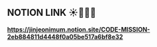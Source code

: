## NOTION LINK ☀️🐶🔥🌙

**https://jinjeonimum.notion.site/CODE-MISSION-2eb884811d4448f0a05be517a6bf8e32**
